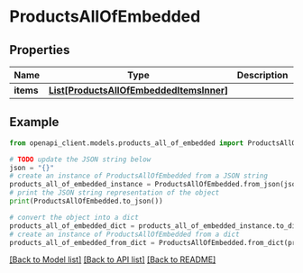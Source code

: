 # ProductsAllOfEmbedded


## Properties

Name | Type | Description | Notes
------------ | ------------- | ------------- | -------------
**items** | [**List[ProductsAllOfEmbeddedItemsInner]**](ProductsAllOfEmbeddedItemsInner.md) |  | [optional] 

## Example

```python
from openapi_client.models.products_all_of_embedded import ProductsAllOfEmbedded

# TODO update the JSON string below
json = "{}"
# create an instance of ProductsAllOfEmbedded from a JSON string
products_all_of_embedded_instance = ProductsAllOfEmbedded.from_json(json)
# print the JSON string representation of the object
print(ProductsAllOfEmbedded.to_json())

# convert the object into a dict
products_all_of_embedded_dict = products_all_of_embedded_instance.to_dict()
# create an instance of ProductsAllOfEmbedded from a dict
products_all_of_embedded_from_dict = ProductsAllOfEmbedded.from_dict(products_all_of_embedded_dict)
```
[[Back to Model list]](../README.md#documentation-for-models) [[Back to API list]](../README.md#documentation-for-api-endpoints) [[Back to README]](../README.md)


